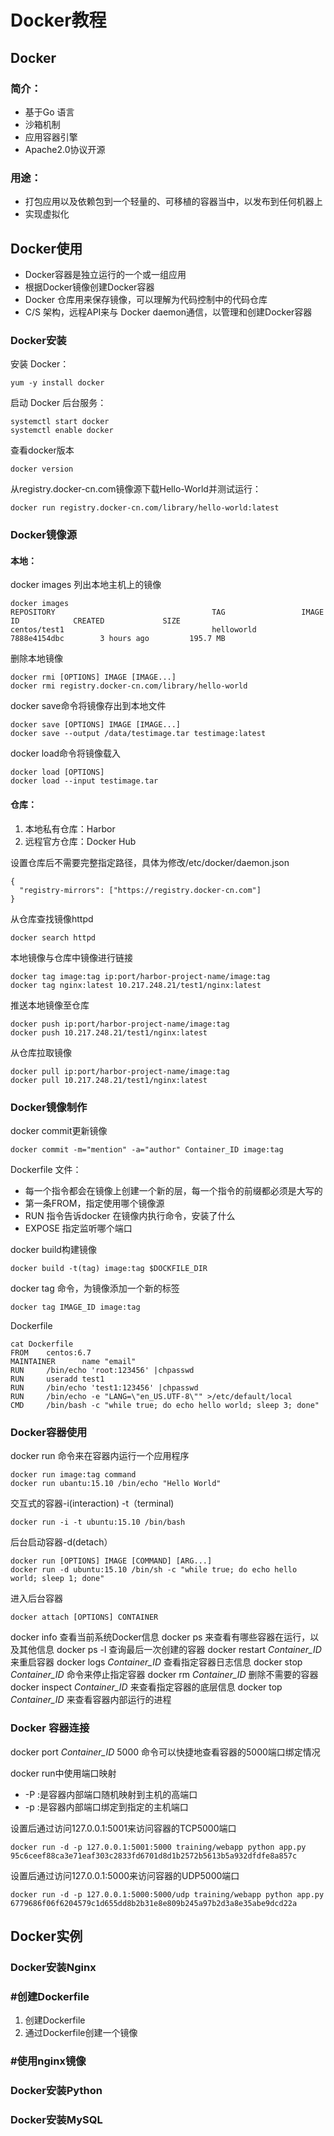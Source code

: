 # Docker教程
## Docker
### 简介：
 - 基于Go 语言
 - 沙箱机制
 - 应用容器引擎
 - Apache2.0协议开源
### 用途：
 - 打包应用以及依赖包到一个轻量的、可移植的容器当中，以发布到任何机器上
 - 实现虚拟化
## Docker使用
 - Docker容器是独立运行的一个或一组应用
 - 根据Docker镜像创建Docker容器
 - Docker 仓库用来保存镜像，可以理解为代码控制中的代码仓库
 - C/S 架构，远程API来与 Docker daemon通信，以管理和创建Docker容器
### Docker安装

安装 Docker：
```
yum -y install docker
```
启动 Docker 后台服务：
```
systemctl start docker
systemctl enable docker
```
查看docker版本
```
docker version
```
从registry.docker-cn.com镜像源下载Hello-World并测试运行：
```
docker run registry.docker-cn.com/library/hello-world:latest
```
### Docker镜像源
#### 本地：

docker images 列出本地主机上的镜像
```
docker images 
REPOSITORY                                   TAG                 IMAGE ID            CREATED             SIZE
centos/test1                                 helloworld          7888e4154dbc        3 hours ago         195.7 MB
```
删除本地镜像
```
docker rmi [OPTIONS] IMAGE [IMAGE...]
docker rmi registry.docker-cn.com/library/hello-world
```
docker save命令将镜像存出到本地文件
```
docker save [OPTIONS] IMAGE [IMAGE...]
docker save --output /data/testimage.tar testimage:latest
```
docker load命令将镜像载入
```
docker load [OPTIONS]
docker load --input testimage.tar
```
#### 仓库：
1. 本地私有仓库：Harbor
2. 远程官方仓库：Docker Hub

设置仓库后不需要完整指定路径，具体为修改/etc/docker/daemon.json
```
{
  "registry-mirrors": ["https://registry.docker-cn.com"]
}
```
从仓库查找镜像httpd
```
docker search httpd
```
本地镜像与仓库中镜像进行链接
```
docker tag image:tag ip:port/harbor-project-name/image:tag
docker tag nginx:latest 10.217.248.21/test1/nginx:latest
```
推送本地镜像至仓库
```
docker push ip:port/harbor-project-name/image:tag
docker push 10.217.248.21/test1/nginx:latest
```
从仓库拉取镜像
```
docker pull ip:port/harbor-project-name/image:tag
docker pull 10.217.248.21/test1/nginx:latest
```
### Docker镜像制作

docker commit更新镜像
```
docker commit -m="mention" -a="author" Container_ID image:tag
```
Dockerfile 文件：
 - 每一个指令都会在镜像上创建一个新的层，每一个指令的前缀都必须是大写的
 - 第一条FROM，指定使用哪个镜像源
 - RUN 指令告诉docker 在镜像内执行命令，安装了什么
 - EXPOSE 指定监听哪个端口

docker build构建镜像
```
docker build -t(tag) image:tag $DOCKFILE_DIR
```
docker tag 命令，为镜像添加一个新的标签
```
docker tag IMAGE_ID image:tag
```
Dockerfile
```
cat Dockerfile
FROM    centos:6.7
MAINTAINER      name "email"
RUN     /bin/echo 'root:123456' |chpasswd
RUN     useradd test1
RUN     /bin/echo 'test1:123456' |chpasswd
RUN     /bin/echo -e "LANG=\"en_US.UTF-8\"" >/etc/default/local
CMD     /bin/bash -c "while true; do echo hello world; sleep 3; done"
```
### Docker容器使用

docker run 命令来在容器内运行一个应用程序
```
docker run image:tag command
docker run ubantu:15.10 /bin/echo "Hello World"
```
交互式的容器-i(interaction) -t（terminal)
```
docker run -i -t ubuntu:15.10 /bin/bash
```
后台启动容器-d(detach）
```
docker run [OPTIONS] IMAGE [COMMAND] [ARG...]
docker run -d ubuntu:15.10 /bin/sh -c "while true; do echo hello world; sleep 1; done"
```
进入后台容器
```
docker attach [OPTIONS] CONTAINER
```
docker info 查看当前系统Docker信息
docker ps 来查看有哪些容器在运行，以及其他信息
docker ps -l 查询最后一次创建的容器
docker restart *Container_ID* 来重启容器
docker logs *Container_ID* 查看指定容器日志信息
docker stop *Container_ID* 命令来停止指定容器
docker rm *Container_ID* 删除不需要的容器
docker inspect *Container_ID* 来查看指定容器的底层信息
docker top *Container_ID* 来查看容器内部运行的进程
### Docker 容器连接

docker port *Container_ID* 5000 命令可以快捷地查看容器的5000端口绑定情况

docker run中使用端口映射
 - -P :是容器内部端口随机映射到主机的高端口
 - -p :是容器内部端口绑定到指定的主机端口

设置后通过访问127.0.0.1:5001来访问容器的TCP5000端口
```
docker run -d -p 127.0.0.1:5001:5000 training/webapp python app.py
95c6ceef88ca3e71eaf303c2833fd6701d8d1b2572b5613b5a932dfdfe8a857c
```
设置后通过访问127.0.0.1:5000来访问容器的UDP5000端口
```
docker run -d -p 127.0.0.1:5000:5000/udp training/webapp python app.py
6779686f06f6204579c1d655dd8b2b31e8e809b245a97b2d3a8e35abe9dcd22a
```

## Docker实例
### Docker安装Nginx
### #创建Dockerfile

 1. 创建Dockerfile
 2. 通过Dockerfile创建一个镜像

### #使用nginx镜像
### Docker安装Python
### Docker安装MySQL
